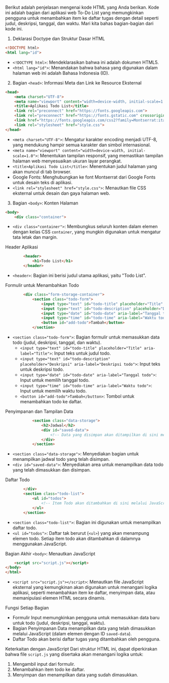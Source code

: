 Berikut adalah penjelasan mengenai kode HTML yang Anda berikan. Kode ini adalah bagian dari aplikasi web To-Do List yang memungkinkan pengguna untuk menambahkan item ke daftar tugas dengan detail seperti judul, deskripsi, tanggal, dan waktu. Mari kita bahas bagian-bagian dari kode ini.

1. Deklarasi Doctype dan Struktur Dasar HTML

```html
<!DOCTYPE html>
<html lang="id">
```
- `<!DOCTYPE html>`: Mendeklarasikan bahwa ini adalah dokumen HTML5.
- `<html lang="id">`: Menandakan bahwa bahasa yang digunakan dalam halaman web ini adalah Bahasa Indonesia (ID).

2. Bagian `<head>`: Informasi Meta dan Link ke Resource Eksternal

```html
<head>
    <meta charset="UTF-8">
    <meta name="viewport" content="width=device-width, initial-scale=1.0">
    <title>Aplikasi Todo List</title>
    <link rel="preconnect" href="https://fonts.googleapis.com">
    <link rel="preconnect" href="https://fonts.gstatic.com" crossorigin>
    <link href="https://fonts.googleapis.com/css2?family=Montserrat:ital,wght@0,100..900;1,100..900&display=swap" rel="stylesheet">
    <link rel="stylesheet" href="style.css">
</head>
```
- `<meta charset="UTF-8">`: Mengatur karakter encoding menjadi UTF-8, yang mendukung hampir semua karakter dan simbol internasional.
- `<meta name="viewport" content="width=device-width, initial-scale=1.0">`: Menentukan tampilan responsif, yang memastikan tampilan halaman web menyesuaikan ukuran layar perangkat.
- `<title>Aplikasi Todo List</title>`: Menentukan judul halaman yang akan muncul di tab browser.
- Google Fonts: Menghubungkan ke font Montserrat dari Google Fonts untuk desain teks di aplikasi.
- `<link rel="stylesheet" href="style.css">`: Menautkan file CSS eksternal untuk desain dan gaya halaman web.

3. Bagian `<body>`: Konten Halaman

```html
<body>
    <div class="container">
```
- `<div class="container">`: Membungkus seluruh konten dalam elemen dengan kelas CSS `container`, yang mungkin digunakan untuk mengatur tata letak dan margin.

Header Aplikasi

```html
        <header>
            <h1>Todo List</h1>
        </header>
```
- `<header>`: Bagian ini berisi judul utama aplikasi, yaitu "Todo List".

Formulir untuk Menambahkan Todo

```html
        <div class="form-storage-container">
            <section class="todo-form">
                <input type="text" id="todo-title" placeholder="Title" aria-label="Title">
                <input type="text" id="todo-description" placeholder="Deskripsi" aria-label="Deskripsi todo">
                <input type="date" id="todo-date" aria-label="Tanggal todo">
                <input type="time" id="todo-time" aria-label="Waktu todo">
                <button id="add-todo">Tambah</button>
            </section>
```
- `<section class="todo-form">`: Bagian formulir untuk memasukkan data todo (judul, deskripsi, tanggal, dan waktu).
  - `<input type="text" id="todo-title" placeholder="Title" aria-label="Title">`: Input teks untuk judul todo.
  - `<input type="text" id="todo-description" placeholder="Deskripsi" aria-label="Deskripsi todo">`: Input teks untuk deskripsi todo.
  - `<input type="date" id="todo-date" aria-label="Tanggal todo">`: Input untuk memilih tanggal todo.
  - `<input type="time" id="todo-time" aria-label="Waktu todo">`: Input untuk memilih waktu todo.
  - `<button id="add-todo">Tambah</button>`: Tombol untuk menambahkan todo ke daftar.

Penyimpanan dan Tampilan Data

```html
            <section class="data-storage">
                <h2>Jadwal</h2>
                <div id="saved-data">
                    <!-- Data yang disimpan akan ditampilkan di sini melalui JavaScript -->
                </div>
            </section>
```
- `<section class="data-storage">`: Menyediakan bagian untuk menampilkan jadwal todo yang telah disimpan.
- `<div id="saved-data">`: Menyediakan area untuk menampilkan data todo yang telah dimasukkan dan disimpan.

Daftar Todo

```html
        </div>
        <section class="todo-list">
            <ul id="todos">
                <!-- Item Todo akan ditambahkan di sini melalui JavaScript -->
            </ul>
        </section>
```
- `<section class="todo-list">`: Bagian ini digunakan untuk menampilkan daftar todo.
- `<ul id="todos">`: Daftar tak berurut (`<ul>`) yang akan menampung elemen todo. Setiap item todo akan ditambahkan di dalamnya menggunakan JavaScript.

Bagian Akhir `<body>`: Menautkan JavaScript

```html
    <script src="script.js"></script>
</body>
</html>
```
- `<script src="script.js"></script>`: Menautkan file JavaScript eksternal yang kemungkinan akan digunakan untuk menangani logika aplikasi, seperti menambahkan item ke daftar, menyimpan data, atau memanipulasi elemen HTML secara dinamis.

Fungsi Setiap Bagian
- Formulir Input memungkinkan pengguna untuk memasukkan data baru untuk todo (judul, deskripsi, tanggal, waktu).
- Bagian Penyimpanan Data menampilkan data yang telah dimasukkan melalui JavaScript (dalam elemen dengan ID `saved-data`).
- Daftar Todo akan berisi daftar tugas yang ditambahkan oleh pengguna.

Keterkaitan dengan JavaScript
Dari struktur HTML ini, dapat diperkirakan bahwa file `script.js` yang disertaka akan menangani logika untuk:
1. Mengambil input dari formulir.
2. Menambahkan item todo ke daftar.
3. Menyimpan dan menampilkan data yang sudah dimasukkan.